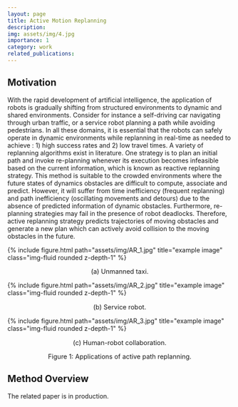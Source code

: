 ```yaml
---
layout: page
title: Active Motion Replanning
description:
img: assets/img/4.jpg
importance: 1
category: work
related_publications: 
---
```


## Motivation
With the rapid development of artificial intelligence, the application of robots is gradually shifting from structured environments to dynamic and shared environments. Consider for instance a self-driving car navigating through urban traffic, or a service robot planning a path while avoiding pedestrians. In all these domains, it is essential that the robots can safely operate in dynamic environments while replanning in real-time as needed to achieve : 1) high success rates and 2) low travel times. A variety of replanning algorithms exist in literature. One strategy is to plan an initial path and invoke re-planning whenever its execution becomes infeasible based on the current information, which is known as reactive replanning strategy. This method is suitable to the crowded environments where the future states of dynamics obstacles are difficult to compute, associate and predict. However, it will suffer from time inefficiency (frequent replanning) and path inefficiency (oscillating movements and detours) due to the absence of predicted information of dynamic obstacles. Furthermore, re-planning strategies may fail in the presence of robot deadlocks. Therefore, active replanning strategy predicts trajectories of moving obstacles and generate a new plan which can actively avoid collision to the moving obstacles in the future.

<div class="row">
    <div class="col-sm mt-3 mt-md-0">
        {% include figure.html path="assets/img/AR_1.jpg" title="example image" class="img-fluid rounded z-depth-1" %}
        <p align="center" style="font-size:0.9rem;">
            (a) Unmanned taxi.
        </p>
    </div>
    <div class="col-sm mt-3 mt-md-0">
        {% include figure.html path="assets/img/AR_2.jpg" title="example image" class="img-fluid rounded z-depth-1" %}
        <p align="center" style="font-size:0.9rem;">
            (b) Service robot.
        </p>
    </div>
    <div class="col-sm mt-3 mt-md-0">
        {% include figure.html path="assets/img/AR_3.jpg" title="example image" class="img-fluid rounded z-depth-1" %}
        <p align="center" style="font-size:0.9rem;">
            (c) Human-robot collaboration.
        </p>
    </div>
</div>
<p align="center" style="font-size:0.9rem;">
    Figure 1: Applications of active path replanning.
</p>

## Method Overview
The related paper is in production.
